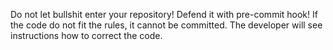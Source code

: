 Do not let bullshit enter your repository! Defend it with pre-commit hook! If the code do not fit the rules, it cannot be committed. The developer will see instructions how to correct the code.